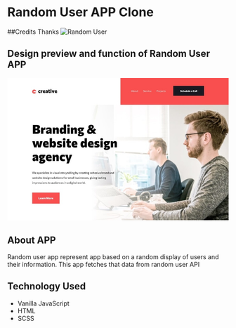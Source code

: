 # Random User APP Clone

##Credits Thanks ![Random User](https://randomuser.me/)

## Design preview and function of Random User APP
![Random User Design Image](./design-image.jpg)

## About APP

Random user app represent app based on a random display of users and their information. This app fetches that data from random user API

## Technology Used
- Vanilla JavaScript
- HTML
- SCSS

